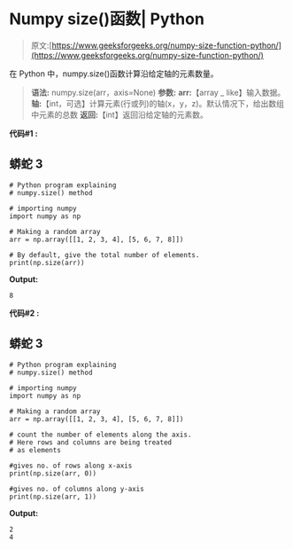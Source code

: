 # Numpy size()函数| Python

> 原文:[https://www.geeksforgeeks.org/numpy-size-function-python/](https://www.geeksforgeeks.org/numpy-size-function-python/)

在 Python 中，numpy.size()函数计算沿给定轴的元素数量。

> **语法:** numpy.size(arr，axis=None)
> **参数:**
> **arr:**【array _ like】输入数据。
> **轴:**【int，可选】计算元素(行或列)的轴(x，y，z)。默认情况下，给出数组中元素的总数
> **返回:**【int】返回沿给定轴的元素数。

**代码#1 :**

## 蟒蛇 3

```
# Python program explaining
# numpy.size() method

# importing numpy
import numpy as np

# Making a random array
arr = np.array([[1, 2, 3, 4], [5, 6, 7, 8]])

# By default, give the total number of elements.
print(np.size(arr))
```

**Output:** 

```
8
```

**代码#2 :**

## 蟒蛇 3

```
# Python program explaining
# numpy.size() method

# importing numpy
import numpy as np

# Making a random array
arr = np.array([[1, 2, 3, 4], [5, 6, 7, 8]])

# count the number of elements along the axis.
# Here rows and columns are being treated
# as elements

#gives no. of rows along x-axis
print(np.size(arr, 0))

#gives no. of columns along y-axis
print(np.size(arr, 1))
```

**Output:** 

```
2
4
```
